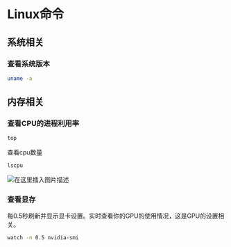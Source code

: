 # Linux命令

## 系统相关

### 查看系统版本

```bash
uname -a
```

## 内存相关

### 查看CPU的进程利用率

```bash
top
```

查看cpu数量

```bash
lscpu
```

![在这里插入图片描述](https://i-blog.csdnimg.cn/blog_migrate/659e8ed0aa023cd1f8f5bc0dce92037a.png)

### 查看显存

每0.5秒刷新并显示显卡设置。实时查看你的GPU的使用情况，这是GPU的设置相关。

```bash
watch -n 0.5 nvidia-smi 
```

